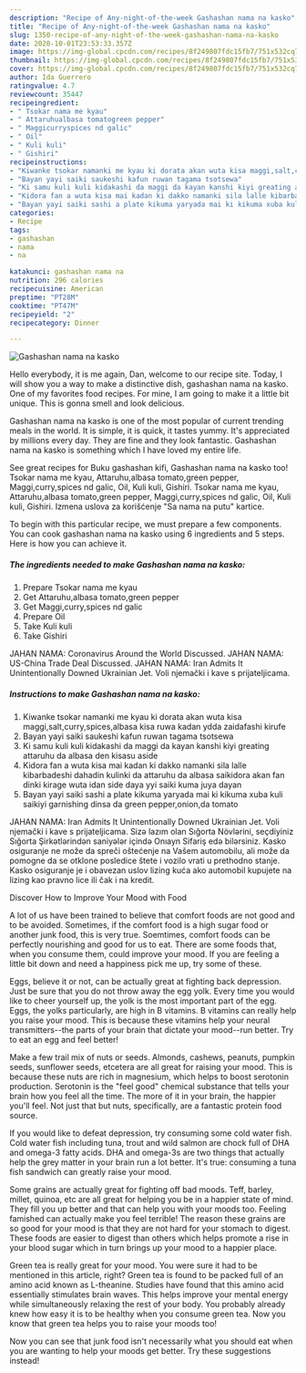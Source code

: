```yaml
---
description: "Recipe of Any-night-of-the-week Gashashan nama na kasko"
title: "Recipe of Any-night-of-the-week Gashashan nama na kasko"
slug: 1350-recipe-of-any-night-of-the-week-gashashan-nama-na-kasko
date: 2020-10-01T23:53:33.357Z
image: https://img-global.cpcdn.com/recipes/8f249807fdc15fb7/751x532cq70/gashashan-nama-na-kasko-recipe-main-photo.jpg
thumbnail: https://img-global.cpcdn.com/recipes/8f249807fdc15fb7/751x532cq70/gashashan-nama-na-kasko-recipe-main-photo.jpg
cover: https://img-global.cpcdn.com/recipes/8f249807fdc15fb7/751x532cq70/gashashan-nama-na-kasko-recipe-main-photo.jpg
author: Ida Guerrero
ratingvalue: 4.7
reviewcount: 35447
recipeingredient:
- " Tsokar nama me kyau"
- " Attaruhualbasa tomatogreen pepper"
- " Maggicurryspices nd galic"
- " Oil"
- " Kuli kuli"
- " Gishiri"
recipeinstructions:
- "Kiwanke tsokar namanki me kyau ki dorata akan wuta kisa maggi,salt,curry,spices,albasa kisa ruwa kadan ydda zaidafashi kirufe"
- "Bayan yayi saiki saukeshi kafun ruwan tagama tsotsewa"
- "Ki samu kuli kuli kidakashi da maggi da kayan kanshi kiyi greating attaruhu da albasa den kisasu aside"
- "Kidora fan a wuta kisa mai kadan ki dakko namanki sila lalle kibarbadeshi dahadin kulinki da attaruhu da albasa saikidora akan fan dinki kirage wuta idan side daya yyi saiki kuma juya dayan"
- "Bayan yayi saiki sashi a plate kikuma yaryada mai ki kikuma xuba kuli saikiyi garnishing dinsa da green pepper,onion,da tomato"
categories:
- Recipe
tags:
- gashashan
- nama
- na

katakunci: gashashan nama na 
nutrition: 296 calories
recipecuisine: American
preptime: "PT28M"
cooktime: "PT47M"
recipeyield: "2"
recipecategory: Dinner

---
```



![Gashashan nama na kasko](https://img-global.cpcdn.com/recipes/8f249807fdc15fb7/751x532cq70/gashashan-nama-na-kasko-recipe-main-photo.jpg)

Hello everybody, it is me again, Dan, welcome to our recipe site. Today, I will show you a way to make a distinctive dish, gashashan nama na kasko. One of my favorites food recipes. For mine, I am going to make it a little bit unique. This is gonna smell and look delicious.

Gashashan nama na kasko is one of the most popular of current trending meals in the world. It is simple, it is quick, it tastes yummy. It's appreciated by millions every day. They are fine and they look fantastic. Gashashan nama na kasko is something which I have loved my entire life.

See great recipes for Buku gashashan kifi, Gashashan nama na kasko too! Tsokar nama me kyau, Attaruhu,albasa tomato,green pepper, Maggi,curry,spices nd galic, Oil, Kuli kuli, Gishiri. Tsokar nama me kyau, Attaruhu,albasa tomato,green pepper, Maggi,curry,spices nd galic, Oil, Kuli kuli, Gishiri. Izmena uslova za korišćenje &#34;Sa nama na putu&#34; kartice.


To begin with this particular recipe, we must prepare a few components. You can cook gashashan nama na kasko using 6 ingredients and 5 steps. Here is how you can achieve it.

<!--inarticleads1-->

##### The ingredients needed to make Gashashan nama na kasko:

1. Prepare  Tsokar nama me kyau
1. Get  Attaruhu,albasa tomato,green pepper
1. Get  Maggi,curry,spices nd galic
1. Prepare  Oil
1. Take  Kuli kuli
1. Take  Gishiri


JAHAN NAMA: Coronavirus Around the World Discussed. JAHAN NAMA: US-China Trade Deal Discussed. JAHAN NAMA: Iran Admits It Unintentionally Downed Ukrainian Jet. Voli njemački i kave s prijateljicama. 

<!--inarticleads2-->

##### Instructions to make Gashashan nama na kasko:

1. Kiwanke tsokar namanki me kyau ki dorata akan wuta kisa maggi,salt,curry,spices,albasa kisa ruwa kadan ydda zaidafashi kirufe
1. Bayan yayi saiki saukeshi kafun ruwan tagama tsotsewa
1. Ki samu kuli kuli kidakashi da maggi da kayan kanshi kiyi greating attaruhu da albasa den kisasu aside
1. Kidora fan a wuta kisa mai kadan ki dakko namanki sila lalle kibarbadeshi dahadin kulinki da attaruhu da albasa saikidora akan fan dinki kirage wuta idan side daya yyi saiki kuma juya dayan
1. Bayan yayi saiki sashi a plate kikuma yaryada mai ki kikuma xuba kuli saikiyi garnishing dinsa da green pepper,onion,da tomato


JAHAN NAMA: Iran Admits It Unintentionally Downed Ukrainian Jet. Voli njemački i kave s prijateljicama. Sizə lazım olan Sığorta Növlərini, seçdiyiniz Sığorta Şirkətlərindən saniyələr içində Onıayn Sifariş edə bilərsiniz. Kasko osiguranje ne može da spreči oštećenje na Vašem automobilu, ali može da pomogne da se otklone posledice štete i vozilo vrati u prethodno stanje. Kasko osiguranje je i obavezan uslov lizing kuća ako automobil kupujete na lizing kao pravno lice ili čak i na kredit. 

Discover How to Improve Your Mood with Food


A lot of us have been trained to believe that comfort foods are not good and to be avoided. Sometimes, if the comfort food is a high sugar food or another junk food, this is very true. Soemtimes, comfort foods can be perfectly nourishing and good for us to eat. There are some foods that, when you consume them, could improve your mood. If you are feeling a little bit down and need a happiness pick me up, try some of these.

Eggs, believe it or not, can be actually great at fighting back depression. Just be sure that you do not throw away the egg yolk. Every time you would like to cheer yourself up, the yolk is the most important part of the egg. Eggs, the yolks particularly, are high in B vitamins. B vitamins can really help you raise your mood. This is because these vitamins help your neural transmitters--the parts of your brain that dictate your mood--run better. Try to eat an egg and feel better!

Make a few trail mix of nuts or seeds. Almonds, cashews, peanuts, pumpkin seeds, sunflower seeds, etcetera are all great for raising your mood. This is because these nuts are rich in magnesium, which helps to boost serotonin production. Serotonin is the "feel good" chemical substance that tells your brain how you feel all the time. The more of it in your brain, the happier you'll feel. Not just that but nuts, specifically, are a fantastic protein food source.

If you would like to defeat depression, try consuming some cold water fish. Cold water fish including tuna, trout and wild salmon are chock full of DHA and omega-3 fatty acids. DHA and omega-3s are two things that actually help the grey matter in your brain run a lot better. It's true: consuming a tuna fish sandwich can greatly raise your mood. 

Some grains are actually great for fighting off bad moods. Teff, barley, millet, quinoa, etc are all great for helping you be in a happier state of mind. They fill you up better and that can help you with your moods too. Feeling famished can actually make you feel terrible! The reason these grains are so good for your mood is that they are not hard for your stomach to digest. These foods are easier to digest than others which helps promote a rise in your blood sugar which in turn brings up your mood to a happier place.

Green tea is really great for your mood. You were sure it had to be mentioned in this article, right? Green tea is found to be packed full of an amino acid known as L-theanine. Studies have found that this amino acid essentially stimulates brain waves. This helps improve your mental energy while simultaneously relaxing the rest of your body. You probably already knew how easy it is to be healthy when you consume green tea. Now you know that green tea helps you to raise your moods too!

Now you can see that junk food isn't necessarily what you should eat when you are wanting to help your moods get better. Try  these suggestions  instead!

